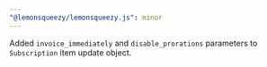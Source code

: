 ```yaml
---
"@lemonsqueezy/lemonsqueezy.js": minor
---
```


Added `invoice_immediately` and `disable_prorations` parameters to `Subscription` item update object.
